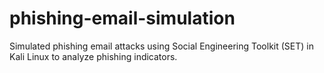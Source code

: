 # phishing-email-simulation
Simulated phishing email attacks using Social Engineering Toolkit (SET) in Kali Linux to analyze phishing indicators.
